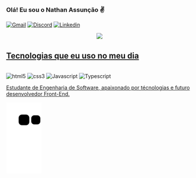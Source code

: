 ### Olá! Eu sou o Nathan Assunção ✌️

[![Gmail](https://img.shields.io/badge/Gmail-D14836?style=for-the-badge&logo=gmail&logoColor=white)](nathanassunc@gmail.com)
[![Discord](https://img.shields.io/badge/Discord-7289DA?style=for-the-badge&logo=discord&logoColor=white)](nathanassunc@gmail.com)
[![Linkedin](https://img.shields.io/badge/LinkedIn-0077B5?style=for-the-badge&logo=linkedin&logoColor=white)](https://www.linkedin.com/in/nathan-assun%C3%A7%C3%A3o-b2b555261/)

<div align="center">
  <a href="https://github.com/NathanAssuncao">
  <img height="180em" src="https://github-readme-stats.vercel.app/api?username=NathanAssuncao&show_icons=true&theme=dracula&include_all_commits=true&count_private=true"/>
</div>


## Tecnologias que eu uso no meu dia

<div style="display: inline-block"><br>
<img aling="center" alt="html5"src="https://img.shields.io/badge/HTML5-E34F26?style=for-the-badge&logo=html5&logoColor=white"/>
<img aling="center" alt="css3"src="https://img.shields.io/badge/CSS3-1572B6?style=for-the-badge&logo=css3&logoColor=white"/>
<img aling="center" alt="Javascript"src="https://img.shields.io/badge/JavaScript-F7DF1E?style=for-the-badge&logo=javascript&logoColor=black"/>
<img aling="center" alt="Typescript"src="https://img.shields.io/badge/TypeScript-007ACC?style=for-the-badge&logo=typescript&logoColor=white"/>
</div><br>

Estudante de Engenharia de Software, apaixonado por técnologias e futuro desenvolvedor Front-End.

![snake gif](https://github.com/Formandodev/Formandodev/blob/output/github-contribution-grid-snake.svg)
